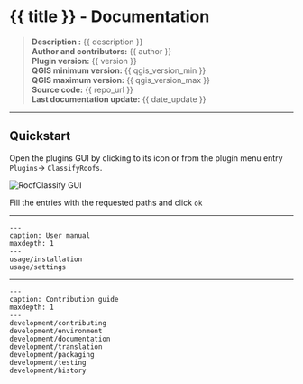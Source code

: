 # {{ title }} - Documentation

> **Description :** {{ description }}  
> **Author and contributors:** {{ author }}  
> **Plugin version:** {{ version }}  
> **QGIS minimum version:** {{ qgis_version_min }}  
> **QGIS maximum version:** {{ qgis_version_max }}  
> **Source code:** {{ repo_url }}  
> **Last documentation update:** {{ date_update }}

----

## Quickstart

Open the plugins GUI by clicking to its icon or from the plugin menu entry `Plugins`-> `ClassifyRoofs`.

![RoofClassify GUI](/static/gui_form_classification.png "RoofClassify GUI")

Fill the entries with the requested paths and click `ok`

----

```{toctree}
---
caption: User manual
maxdepth: 1
---
usage/installation
usage/settings
```

----

```{toctree}
---
caption: Contribution guide
maxdepth: 1
---
development/contributing
development/environment
development/documentation
development/translation
development/packaging
development/testing
development/history
```
